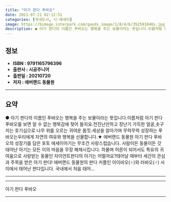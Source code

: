 ```yaml
---
title: "아기 판다 푸바오"
date: 2021-07-21 02:12:51
categories: [국내도서, 시-에세이]
image: https://bimage.interpark.com/goods_image/1/8/4/6/352591846s.jpg
description: ● 아기 판다의 이름인 푸바오는 행복을 주는 보물이라는 뜻입니다.이름처럼 아기 판다 푸바오를 보면 알 수 없는 행복감에 젖어 들지요.천진난만하고 장난기 가득한 얼굴,솟구치는 호기심으로 나무 위를 오르는 귀여운 몸짓.세상을 알아가며 무럭무럭 성장하는 푸바오는우리에게 자연의 여유와 행복을
---
```


## **정보**

- **ISBN : 9791165796396**
- **출판사 : 시공주니어**
- **출판일 : 20210720**
- **저자 : 에버랜드 동물원**

------



## **요약**

●  아기 판다의 이름인 푸바오는 행복을 주는 보물이라는 뜻입니다.이름처럼 아기 판다 푸바오를 보면 알 수 없는 행복감에 젖어 들지요.천진난만하고 장난기 가득한 얼굴,솟구치는 호기심으로 나무 위를 오르는 귀여운 몸짓.세상을 알아가며 무럭무럭 성장하는 푸바오는우리에게 자연의 여유와 행복을 선물합니다.★ 에버랜드 동물원 아기 판다 푸바오의 성장기를 담은 포토 에세이아기는 무조건 사랑스럽습니다. 사람이든 동물이든 갓 태어난 아기는 모든 이의 마음을 무장 해제시킵니다. 하물며 어른이 되어서도 특유의 귀여움으로 사랑받는 동물인 자이언트판다의 아기는 어떨까요?태어날 때부터 세간의 관심과 주목을 받은 아기 판다! 에버랜드 동물원의 판다 커플인 아이바오(♀)와 러바오(♂) 사이에서 태어난 판다입니다. 국내에서 처음 태어...

------



------


아기 판다 푸바오 

------


